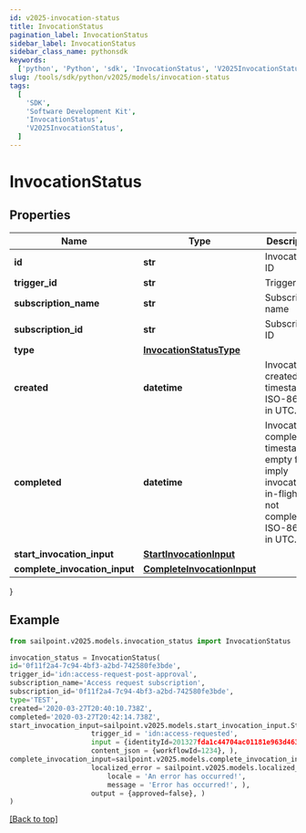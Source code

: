 ```yaml
---
id: v2025-invocation-status
title: InvocationStatus
pagination_label: InvocationStatus
sidebar_label: InvocationStatus
sidebar_class_name: pythonsdk
keywords:
  ['python', 'Python', 'sdk', 'InvocationStatus', 'V2025InvocationStatus']
slug: /tools/sdk/python/v2025/models/invocation-status
tags:
  [
    'SDK',
    'Software Development Kit',
    'InvocationStatus',
    'V2025InvocationStatus',
  ]
---
```


# InvocationStatus

## Properties

| Name | Type | Description | Notes |
| --- | --- | --- | --- |
| **id** | **str** | Invocation ID | [required] |
| **trigger_id** | **str** | Trigger ID | [required] |
| **subscription_name** | **str** | Subscription name | [required] |
| **subscription_id** | **str** | Subscription ID | [required] |
| **type** | [**InvocationStatusType**](invocation-status-type) |  | [required] |
| **created** | **datetime** | Invocation created timestamp. ISO-8601 in UTC. | [required] |
| **completed** | **datetime** | Invocation completed timestamp; empty fields imply invocation is in-flight or not completed. ISO-8601 in UTC. | [optional] |
| **start_invocation_input** | [**StartInvocationInput**](start-invocation-input) |  | [required] |
| **complete_invocation_input** | [**CompleteInvocationInput**](complete-invocation-input) |  | [optional] |

}

## Example

```python
from sailpoint.v2025.models.invocation_status import InvocationStatus

invocation_status = InvocationStatus(
id='0f11f2a4-7c94-4bf3-a2bd-742580fe3bde',
trigger_id='idn:access-request-post-approval',
subscription_name='Access request subscription',
subscription_id='0f11f2a4-7c94-4bf3-a2bd-742580fe3bde',
type='TEST',
created='2020-03-27T20:40:10.738Z',
completed='2020-03-27T20:42:14.738Z',
start_invocation_input=sailpoint.v2025.models.start_invocation_input.StartInvocationInput(
                    trigger_id = 'idn:access-requested',
                    input = {identityId=201327fda1c44704ac01181e963d463c},
                    content_json = {workflowId=1234}, ),
complete_invocation_input=sailpoint.v2025.models.complete_invocation_input.CompleteInvocationInput(
                    localized_error = sailpoint.v2025.models.localized_message.LocalizedMessage(
                        locale = 'An error has occurred!',
                        message = 'Error has occurred!', ),
                    output = {approved=false}, )
)

```

[[Back to top]](#)
